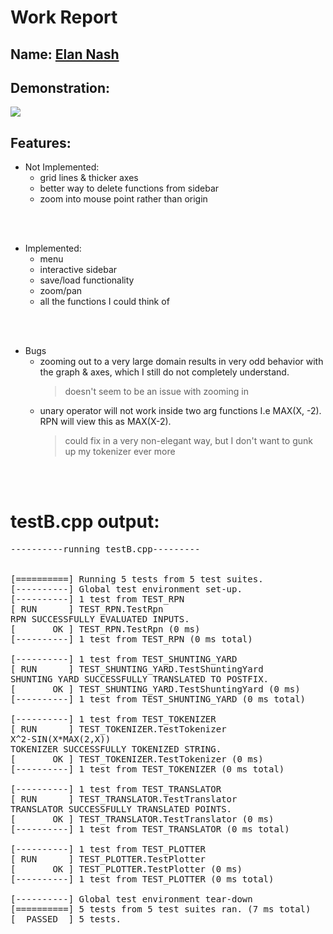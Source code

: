 # Work Report

## Name: <ins> Elan Nash </ins>

## Demonstration:
[![](https://img.youtube.com/vi/_3SSteiAhVM/0.jpg)](https://www.youtube.com/watch?v=_3SSteiAhVM)

## Features:

- Not Implemented:
  - grid lines & thicker axes
  - better way to delete functions from sidebar
  - zoom into mouse point rather than origin

<br><br>

- Implemented:
  - menu
  - interactive sidebar
  - save/load functionality
  - zoom/pan
  - all the functions I could think of

<br><br>

- Bugs
  - zooming out to a very large domain results in very odd behavior with the graph & axes, which I still do not completely understand.
    > doesn't seem to be an issue with zooming in
  - unary operator will not work inside two arg functions I.e MAX(X, -2). RPN will view this as MAX(X-2).
    > could fix in a very non-elegant way, but I don't want to gunk up my tokenizer ever more

<br><br>

# testB.cpp output:

<pre>
----------running testB.cpp---------


[==========] Running 5 tests from 5 test suites.
[----------] Global test environment set-up.
[----------] 1 test from TEST_RPN
[ RUN      ] TEST_RPN.TestRpn
RPN SUCCESSFULLY EVALUATED INPUTS.
[       OK ] TEST_RPN.TestRpn (0 ms)
[----------] 1 test from TEST_RPN (0 ms total)

[----------] 1 test from TEST_SHUNTING_YARD
[ RUN      ] TEST_SHUNTING_YARD.TestShuntingYard
SHUNTING YARD SUCCESSFULLY TRANSLATED TO POSTFIX.
[       OK ] TEST_SHUNTING_YARD.TestShuntingYard (0 ms)
[----------] 1 test from TEST_SHUNTING_YARD (0 ms total)

[----------] 1 test from TEST_TOKENIZER
[ RUN      ] TEST_TOKENIZER.TestTokenizer
X^2-SIN(X*MAX(2,X))
TOKENIZER SUCCESSFULLY TOKENIZED STRING.
[       OK ] TEST_TOKENIZER.TestTokenizer (0 ms)
[----------] 1 test from TEST_TOKENIZER (0 ms total)

[----------] 1 test from TEST_TRANSLATOR
[ RUN      ] TEST_TRANSLATOR.TestTranslator
TRANSLATOR SUCCESSFULLY TRANSLATED POINTS.
[       OK ] TEST_TRANSLATOR.TestTranslator (0 ms)
[----------] 1 test from TEST_TRANSLATOR (0 ms total)

[----------] 1 test from TEST_PLOTTER
[ RUN      ] TEST_PLOTTER.TestPlotter
[       OK ] TEST_PLOTTER.TestPlotter (0 ms)
[----------] 1 test from TEST_PLOTTER (0 ms total)

[----------] Global test environment tear-down
[==========] 5 tests from 5 test suites ran. (7 ms total)
[  PASSED  ] 5 tests.
</pre>

